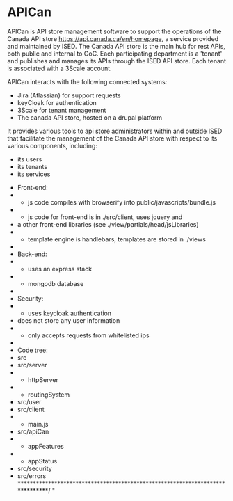 # APICan

APICan is API store management software to support the operations of the Canada API store https://api.canada.ca/en/homepage, a service provided and maintained by ISED. The Canada API store is the main hub for rest APIs, both public and internal to GoC. Each participating department is a 'tenant' and publishes and manages its APIs through the ISED API store. Each tenant is associated with a 3Scale account. 

APICan interacts with the following connected systems:

- Jira (Atlassian) for support requests
- keyCloak for authentication
- 3Scale for tenant management
- The canada API store, hosted on a drupal platform

It provides various tools to api store administrators within and outside ISED that facilitate the management of the Canada API store with respect to its various components, including: 

- its users
- its tenants
- its services


 * Front-end: 
 * - js code compiles with browserify into public/javascripts/bundle.js
 * - js code for front-end is in ./src/client, uses jquery and 
 *   a other front-end libraries (see ./view/partials/head/jsLibraries)
 * - template engine is handlebars, templates are stored in ./views
 *
 * Back-end: 
 * - uses an express stack
 * - mongodb database
 *
 * Security: 
 * - uses keycloak authentication
 *   does not store any user information
 * - only accepts requests from whitelisted ips
 * 
 * Code tree: 
 * src
 * src/server
 * - httpServer
 * - routingSystem
 * src/user
 * src/client
 * - main.js
 * src/apiCan
 * - appFeatures
 * - appStatus
 * src/security
 * src/errors
 ******************************************************************************/
"
